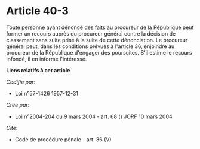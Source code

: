 # Article 40-3

Toute personne ayant dénoncé des faits au procureur de la République peut former un recours auprès du procureur général
contre la décision de classement sans suite prise à la suite de cette dénonciation.  Le procureur général peut, dans les
conditions prévues à l'article 36, enjoindre au procureur de la République d'engager des poursuites. S'il estime le recours
infondé, il en informe l'intéressé.

**Liens relatifs à cet article**

_Codifié par_:

  - Loi n°57-1426 1957-12-31

_Créé par_:

  - Loi n°2004-204 du 9 mars 2004 - art. 68 () JORF 10 mars 2004

_Cite_:

  - Code de procédure pénale - art. 36 (V)
